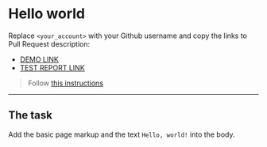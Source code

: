 # Hello world
Replace `<your_account>` with your Github username and copy the links to Pull Request description:
- [DEMO LINK](https://Yevheniya-Deryka.github.io/layout_hello-world/)
- [TEST REPORT LINK](https://Yevheniya-Deryka.github.io/layout_hello-world/report/html_report/)

> Follow [this instructions](https://mate-academy.github.io/layout_task-guideline/#how-to-solve-the-layout-tasks-on-github)
___

## The task
Add the basic page markup and the text `Hello, world!` into the body.
